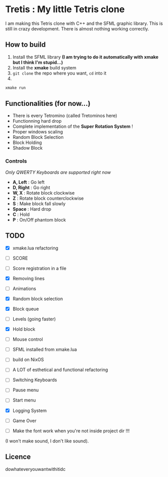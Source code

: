 # Tretis : My little Tetris clone

I am making this Tetris clone with C++ and the SFML graphic library.
This is still in crazy development.
There is almost nothing working correctly.

## How to build

1. Install the SFML library __(I am trying to do it automatically with xmake but I think I'm stupid...)__
2. Install the **xmake** build system
3. `git clone` the repo where you want, `cd` into it
4.
```sh
xmake run
```

## Functionalities (for now...)
- There is every Tetromino (called Tretominos here)
- Functionning hard drop
- Complete implementation of the **Super Rotation System** !
- Proper windows scaling
- Random Block Selection
- Block Holding
- Shadow Block


### Controls
*Only QWERTY Keyboards are supported right now*
- **A, Left** : Go left
- **D, Right** : Go right
- **W, X** : Rotate block clockwise
- **Z** : Rotate block counterclockwise
- **S** : Make block fall slowly
- **Space** : Hard drop
- **C** : Hold
- **P** : On/Off phantom block


## TODO
- [x] xmake.lua refactoring
- [ ] SCORE
- [ ] Score registration in a file
- [x] Removing lines
- [ ] Animations
- [x] Random block selection
- [x] Block queue
- [ ] Levels (going faster)
- [x] Hold block
- [ ] Mouse control
- [ ] SFML installed from xmake.lua
- [ ] build on NixOS
- [ ] A LOT of esthetical and functional refactoring
- [ ] Switching Keyboards
- [ ] Pause menu
- [ ] Start menu
- [x] Logging System
- [ ] Game Over
- [ ] Make the font work when you're not inside project dir !!!


(I won't make sound, I don't like sound).


## Licence
dowhateveryouwantwithitidc
